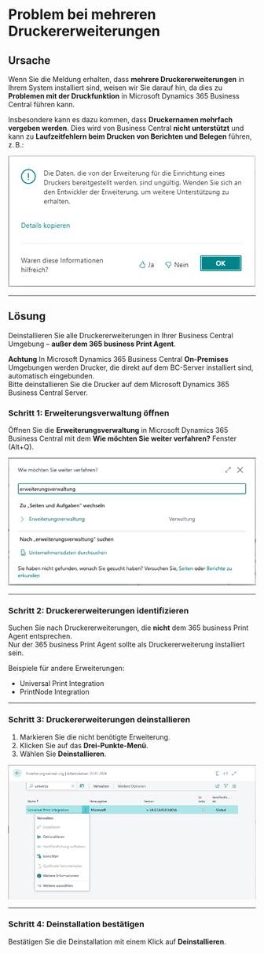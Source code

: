 # Problem bei mehreren Druckererweiterungen

## Ursache

Wenn Sie die Meldung erhalten, dass **mehrere Druckererweiterungen** in Ihrem System installiert sind, weisen wir Sie darauf hin, da dies zu **Problemen mit der Druckfunktion** in Microsoft Dynamics 365 Business Central führen kann.

Insbesondere kann es dazu kommen, dass **Druckernamen mehrfach vergeben werden**. Dies wird von Business Central **nicht unterstützt** und kann zu **Laufzeitfehlern beim Drucken von Berichten und Belegen** führen, z. B.:

![Fehlermeldung durch mehrere Druckererweiterungen](/assets/images/365-business-print-agent/6b6ff532-4054-48af-9a6a-625d224d6fee.png)

---

## Lösung

Deinstallieren Sie alle Druckererweiterungen in Ihrer Business Central Umgebung – **außer dem 365 business Print Agent**.

<div class="alert alert-warn">
    <i class="fa-duotone fa-solid fa-triangle-exclamation fa-xl"></i>
	<strong>Achtung</strong>
	In Microsoft Dynamics 365 Business Central <strong>On-Premises</strong> Umgebungen werden Drucker, die direkt auf dem BC-Server installiert sind, automatisch eingebunden.<br>
	Bitte deinstallieren Sie die Drucker auf dem Microsoft Dynamics 365 Business Central Server.
</div>

### Schritt 1: Erweiterungsverwaltung öffnen

Öffnen Sie die **Erweiterungsverwaltung** in Microsoft Dynamics 365 Business Central mit dem **Wie möchten Sie weiter verfahren?** Fenster (Alt+Q).

![Erweiterungsverwaltung suchen](/assets/images/365-business-print-agent/673e2550-12ba-4edd-8ed6-9931c0efab16.png)

---

### Schritt 2: Druckererweiterungen identifizieren

Suchen Sie nach Druckererweiterungen, die **nicht** dem 365 business Print Agent entsprechen.  
Nur der 365 business Print Agent sollte als Druckererweiterung installiert sein.

Beispiele für andere Erweiterungen:

- Universal Print Integration  
- PrintNode Integration

---

### Schritt 3: Druckererweiterungen deinstallieren

1. Markieren Sie die nicht benötigte Erweiterung.
2. Klicken Sie auf das **Drei-Punkte-Menü**.
3. Wählen Sie **Deinstallieren**.

![Erweiterung deinstallieren](/assets/images/365-business-print-agent/9b58144b-277d-4b9d-8830-ebceadb5e8e2.png)

---

### Schritt 4: Deinstallation bestätigen

Bestätigen Sie die Deinstallation mit einem Klick auf **Deinstallieren**.
